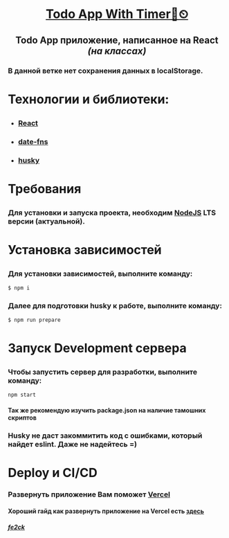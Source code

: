 <h1 align="center"><a href="https://kitt-todoapp.vercel.app/">Todo App With Timer📒⏲</a></h1>

<h2 align="center">
  <p>Todo App приложение, написанное на React <i>(на классах)</i></p>
</h2>

<h3>
  <p>
    В данной ветке нет сохранения данных в localStorage.
  </p>
</h3>

<h1><p>Технологии и библиотеки:</p></h1>
<ul>
  <li>
    <h3><a href="https://react.dev/">React</a></h3>
  </li>
  <li>
    <h3><a href="https://date-fns.org/">date-fns</a></h3>
  </li>
  <li>
    <h3><a href="https://typicode.github.io/husky/">husky</a></h3>
  </li>
</ul>

<h1><p>Требования</p></h1>

<h3>
  Для установки и запуска проекта, необходим
  <a href="https://nodejs.org/en">NodeJS</a> LTS версии (актуальной).
</h3>

<h1><p>Установка зависимостей</p></h1>

<h3>Для установки зависимостей, выполните команду:</h3>

```sh
$ npm i
```

<h3>Далее для подготовки husky к работе, выполните команду:</h3>

```sh
$ npm run prepare
```

<h1><p>Запуск Development сервера</p></h1>

<h3>Чтобы запустить сервер для разработки, выполните команду:</h3>

```sh
npm start
```

<h4>Так же рекомендую изучить package.json на наличие тамошних скриптов</h4>

<h3>
  Husky не даст закоммитить код с ошибками, который найдет eslint. Даже не надейтесь =)
</h3>

<h1>Deploy и CI/CD</h1>
<h3>Развернуть приложение Вам поможет <a href="https://vercel.com/">Vercel</a></h3>
<h4>
  Хороший гайд как развернуть приложение на Vercel есть
  <a href="https://gist.github.com/loginsan/3b8426d656e66901f4528c5e58b6b2f2">здесь</a>
</h4>

<h4><a href="https://t.me/fe2ck"><i>fe2ck</i></a></h4>
